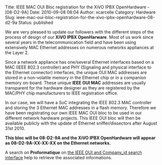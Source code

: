 Title: IEEE MAC OUI Bloc registration for the XiVO IPBX OpenHardware - [08-D2-9A]
Date: 2010-09-08 08:04
Author: xcarcelle
Category: Hardware
Slug: ieee-mac-oui-bloc-registration-for-the-xivo-ipbx-openhardware-08-d2-9a
Status: published

We are very pleased to update our followers with the different steps of
the process of design of our **XiVO IPBX OpenHarware**. Most of us work
since several years in the telecommunication field and have been using
extensively MAC Ethernet addresses on numerous networks appliances at
the Layer 2.

Since a network appliance has one/several Ethernet interfaces based on a
MAC (IEEE 802.3 controller) and PHY (Signaling and physical interface to
the Ethernet connector) interfaces, the unique OUI MAC addresses are
stored in a non-volatile memory in the Ethernet chip or in a companion
memory on-board. These unique **IEEE OUI MAC** addresses are usually
transparent for the hardware designer as they are registered by the
MAC/PHY chip manufacturers to IEEE registration office.

In our case, we will have a SoC integrating the IEEE 802.3 MAC
controller and storing the 3 Ethernet MAC addresses in a flash memory.
Therefore we have been registrating our own IEEE MAC OUI bloc to be used
in our different network hardware projects. This IEEE OUI bloc will then
be available publicly with the update of Ethernet sniffer/dissectors
after August 31st 2010.

**This bloc will be 08-D2-9A and the XiVO IPBX OpenHardware will appear
as 08-D2-9A-XX-XX-XX on the Ethernet networks.**

A search on **Proformatique** on [the IEEE OUI and Company\_id search
interface](http://standards.ieee.org/regauth/oui/index.shtml) help to
retrieve the associated informations.

</p>

